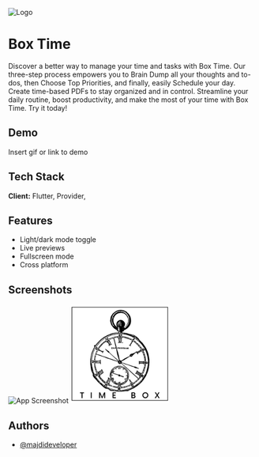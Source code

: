 
![Logo](https://dev-to-uploads.s3.amazonaws.com/uploads/articles/th5xamgrr6se0x5ro4g6.png)


# Box Time

Discover a better way to manage your time and tasks with Box Time. Our three-step process empowers you to Brain Dump all your thoughts and to-dos, then Choose Top Priorities, and finally, easily Schedule your day. Create time-based PDFs to stay organized and in control. Streamline your daily routine, boost productivity, and make the most of your time with Box Time. Try it today!


## Demo

Insert gif or link to demo


## Tech Stack

**Client:** Flutter, Provider, 




## Features

- Light/dark mode toggle
- Live previews
- Fullscreen mode
- Cross platform


## Screenshots

![App Screenshot](https://via.placeholder.com/468x300?text=App+Screenshot+Here)
<img src="assets/timebox.png" alt="Logo" width="200" height="200">


## Authors

- [@majdideveloper](https://github.com/majdideveloper)


